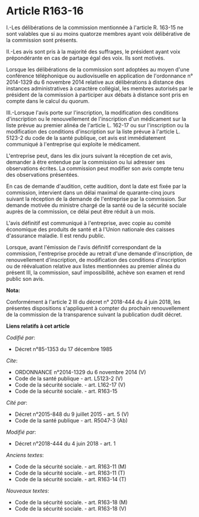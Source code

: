 # Article R163-16

I.-Les délibérations de la commission mentionnée à l'article R. 163-15 ne sont valables que si au moins quatorze membres
ayant voix délibérative de la commission sont présents. 

II.-Les avis sont pris à la majorité des suffrages, le président ayant voix prépondérante en cas de partage égal des voix.
Ils sont motivés. 

Lorsque les délibérations de la commission sont adoptées au moyen d'une conférence téléphonique ou audiovisuelle en
application de l'ordonnance n° 2014-1329 du 6 novembre 2014 relative aux délibérations à distance des instances
administratives à caractère collégial, les membres autorisés par le président de la commission à participer aux débats à
distance sont pris en compte dans le calcul du quorum. 

III.-Lorsque l'avis porte sur l'inscription, la modification des conditions d'inscription ou le renouvellement de
l'inscription d'un médicament sur la liste prévue au premier alinéa de l'article L. 162-17 ou sur l'inscription ou la
modification des conditions d'inscription sur la liste prévue à l'article L. 5123-2 du code de la santé publique, cet avis
est immédiatement communiqué à l'entreprise qui exploite le médicament. 

L'entreprise peut, dans les dix jours suivant la réception de cet avis, demander à être entendue par la commission ou lui
adresser ses observations écrites. La commission peut modifier son avis compte tenu des observations présentées. 

En cas de demande d'audition, cette audition, dont la date est fixée par la commission, intervient dans un délai maximal de
quarante-cinq jours suivant la réception de la demande de l'entreprise par la commission. Sur demande motivée du ministre
chargé de la santé ou de la sécurité sociale auprès de la commission, ce délai peut être réduit à un mois. 

L'avis définitif est communiqué à l'entreprise, avec copie au comité économique des produits de santé et à l'Union nationale
des caisses d'assurance maladie. Il est rendu public. 

Lorsque, avant l'émission de l'avis définitif correspondant de la commission, l'entreprise procède au retrait d'une demande
d'inscription, de renouvellement d'inscription, de modification des conditions d'inscription ou de réévaluation relative aux
listes mentionnées au premier alinéa du présent III, la commission, sauf impossibilité, achève son examen et rend public son
avis.

**Nota:**

Conformément à l'article 2 III du décret n° 2018-444 du 4 juin 2018, les présentes dispositions s'appliquent à compter du
prochain renouvellement de la commission de la transparence suivant la publication dudit décret.

**Liens relatifs à cet article**

_Codifié par_:

  - Décret n°85-1353 du 17 décembre 1985

_Cite_:

  - ORDONNANCE n°2014-1329 du 6 novembre 2014 (V)
  - Code de la santé publique - art. L5123-2 (V)
  - Code de la sécurité sociale. - art. L162-17 (V)
  - Code de la sécurité sociale. - art. R163-15

_Cité par_:

  - Décret n°2015-848 du 9 juillet 2015 - art. 5 (V)
  - Code de la santé publique - art. R5047-3 (Ab)

_Modifié par_:

  - Décret n°2018-444 du 4 juin 2018 - art. 1

_Anciens textes_:

  - Code de la sécurité sociale. - art. R163-11 (M)
  - Code de la sécurité sociale. - art. R163-11 (T)
  - Code de la sécurité sociale. - art. R163-14 (T)

_Nouveaux textes_:

  - Code de la sécurité sociale. - art. R163-18 (M)
  - Code de la sécurité sociale. - art. R163-18 (V)
